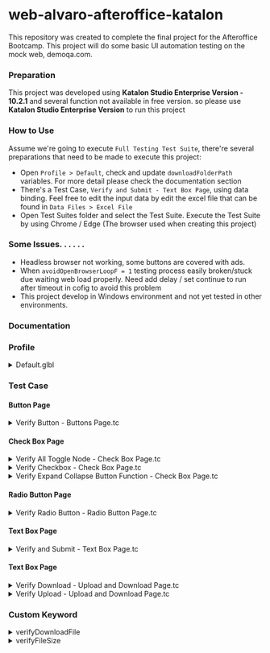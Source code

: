 # web-alvaro-afteroffice-katalon
This repository was created to complete the final project for the Afteroffice Bootcamp. This project will do some basic UI automation testing on the mock web, demoqa.com.

### Preparation
This project was developed using __Katalon Studio Enterprise Version - 10.2.1__ and several function not available in free version. so please use __Katalon Studio Enterprise Version__ to run this project

### How to Use
Assume we're going to execute `Full Testing Test Suite`, there're several preparations that need to be made to execute this project:

- Open `Profile > Default`, check and update `downloadFolderPath` variables. For more detail please check the documentation section
- There's a Test Case, `Verify and Submit - Text Box Page`, using data binding. Feel free to edit the input data by edit the excel file that can be found in `Data Files > Excel File`
- Open Test Suites folder and select the Test Suite. Execute the Test Suite by using Chrome / Edge (The browser used when creating this project)

### Some Issues. . . . . .
- Headless browser not working, some buttons are covered with ads.
- When `avoidOpenBrowserLoopF = 1` testing process easily broken/stuck due waiting web load properly. Need add delay / set continue to run after timeout in cofig to avoid this problem
- This project develop in Windows environment and not yet tested in other environments. 

### Documentation 

### Profile
<details>
<summary> Default.glbl </summary>

| Name                  | Value Type | Description                                                                                             |
|-----------------------|------------|---------------------------------------------------------------------------------------------------------|
| WebUrl                | String     | Web Url                                                                                                 |
| avoidOpenBrowserLoopF | Boolean    | Open Browser one time before test suite start                                                           |
| delay                 | Number     | Delay between TC to avoid stuck when using data binding. Only work when avoidOpenBrowserLoopF = 1       |
| dummyUploadPath       | String     | Dummy file for test upload function. Input with relative path, add slash (\) at the beginning of string |
| downloadFolderPath    | String     | Fownload folder location. fot test download function, add slash (\) at the end of string                |
| fileName              | List       | List of fileNames string, for test download function                                                    |

</details>

### Test Case

#### Button Page
<details>
<summary> Verify Button - Buttons Page.tc </summary>

This test case will perform “click” interaction to all buttons on the button page. The output will appear when the user triggers the button by using the appropriate interaction.

User can use this test case directly without any prior preparation is required

</details>

#### Check Box Page
<details>
<summary> Verify All Toggle Node - Check Box Page.tc </summary>

This test case will check all the toggle in tree can be expand or collapse after user click the toggle.

User can use this test case directly without any prior preparation is required

</details>

<details>
<summary> Verify Checkbox - Check Box Page.tc </summary>

There are two tests performed in this test case:

- Verify when the check box is clicked, the output will appear based on checked check box
- Verify when a checkbox is clicked, the parent/child of the checkbox is also “checked” with the appropriate symbol. <br>For example Documents check box is clicked, all Documents childs (Workspace, React, Angular, Vue) are also checked and all parents of documents (Home) is also 'partially' checked. 

User can use this test case directly without any prior preparation is required

</details>

<details>
<summary> Verify Expand Collapse Button Function - Check Box Page.tc </summary>

This test case will check the expand / collapse button in top-right side. When the expand button is clicked, all parent nodes expanded. and also if the collapse button is clicked then all parent node is collapse

User can use this test case directly without any prior preparation is required

</details>

#### Radio Button Page

<details>
<summary> Verify Radio Button - Radio Button Page.tc </summary>

This test case will check the interaction between the user and the radio button. The output will appear after the user clicks on a checkbox. Only active radio buttons that can be clicked and the output result based on selected radio button.

User can use this test case directly without any prior preparation is required

</details>

#### Text Box Page

<details>
<summary> Verify and Submit - Text Box Page.tc </summary>

This test case will test between the text box and the resulting output based on user input. Existing condition, there are two validations when submitting the textbox:
- Only filled text box that can be displayed in output section
- If email text box filled with an incorrectly formatted email. No output displayed even another text box is filled
- If the user doesn't fill the email, the output will still be displayed based on filled value in another text box. 

This test case need data input, so this test case using Data Binding `Data for Text Box Page.dat` in test case level by default. Feel free to edit the input data by edit the excel file that can be found in `Data Files > Excel File`

</details>

#### Text Box Page

<details>
<summary> Verify Download - Upload and Download Page.tc </summary>

There are three verifications that apply in this test case:
- Verify any file is successfully downloaded after the user clicks the trigger button
- Verify the file name is appropriate.
- Verify the file is not corrupted by checking the file size.

To fulfill these requirements, the custom keywords `verifyDownloadFile` and `verifyFileSize` is used (Please check the Documentation - Custom Keyword section for the detail)

Before use this Test Case, user need to input the download folder file path in `downloadFolderPath` variable that can be access in `Profiles > default.glbl`. 

For expected file name for verify the file name is taken from `fileNames` variable that can be access in `Profiles > default.glbl`. by default, `sampleFile.jpeg` will downloaded after user click the button. So user no need to edit the file name
</details>

<details>
<summary> Verify Upload - Upload and Download Page.tc </summary>

This test case will verify the file successfully uploaded. The output will appear after user select the file

By default, user can use this test case directly without any prior preparation is required. But if users want to change the upload file, user can update  `dummyUploadPath` variable that can be access in `Profiles > default.glbl`.
</details>

### Custom Keyword
<details>
<summary> verifyDownloadFile </summary>

Verify files successfully downloaded after trigger button clicked. This method checks that the download does not exceed the time limit, and the file name is matched to the expected name.

```
List <String> customPackage.customKeyword.verifyDownloadFile (
    TestObject dowloadButton, 
    String downloadDir, 
    List <String> expectedFileNames, 
    Long timeout
)
```
#### Parameters
| Parameter         | Parameter Type    | Required  |   Description |
| :---              |    :----          |   :---     | :---          |
| dowloadButton     | TestObject        | Yes       |Represents a web element button that will be clicked as download trigger|
| downloadDir       | String            | Yes       |   Download folder directory            |
| expectedFileNames | List\<String>     | Yes       |   Verify all actual downloaded file names are appropriate with expected file names            |
| timeout           | Long              | Yes        |   timeout Maximum time (in ms) when download            |

#### Return
| Parameter Type    | Description   |
| :---              |    :----      |
| List\<String>     | List of Downloaded file names    |
</details>

<details>
<summary> verifyFileSize </summary>

Verify all downloaded files not corrupted/incompleted based on file size (file size >= 0 bytes)

```
Object customPackage.customKeyword.verifyFileSize (
    String fileDir, 
    List <String> fileName
)
```
#### Parameters
| Parameter | Parameter Type| Required  |   Description |
| :---      |    :----      |   :---    | :---          |
| fileDir   | String        |   Yes     | File Folder Location|
| fileName  | String        |   Yes     | File Name|
</details>
